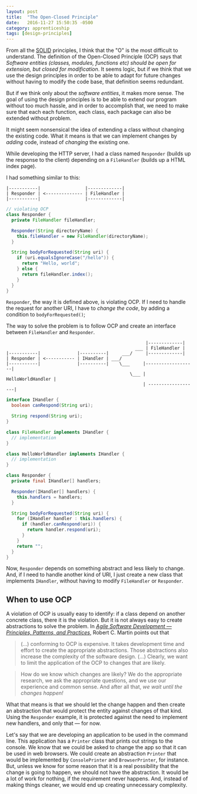 ```yaml
---
layout: post
title:  "The Open-Closed Principle"
date:   2016-11-27 15:50:35 -0500
category: apprenticeship
tags: [design-principles]
---
```


From all the [SOLID](https://en.wikipedia.org/wiki/SOLID_(object-oriented_design)) principles, I think that the "O" is the most difficult to understand. The definition of the Open-Closed Principle (OCP) says that *Software entities (classes, modules, functions etc) should be open for extension, but closed for modification*. It seems logic, but if we think that we use the design principles in order to be able to adapt for future changes without having to modify the code base, that definition seems redundant. <!--more-->

But if we think only about the *software entities*, it makes more sense. The goal of using the design principles is to be able to extend our program without too much hassle, and in order to accomplish that, we need to make sure that each each function, each class, each package can also be extended without problem.

It might seem nonsensical the idea of extending a class without changing the existing code. What it means is that we can implement changes by *adding* code, instead of *changing* the existing one.

While developing the HTTP server, I had a class named `Responder` (builds up the response to the client) depending on a `FileHandler` (builds up a HTML index page).

I had something similar to this:

```
|-----------|                 |-------------|
| Responder | <-------------- | FileHandler |
|-----------|                 |-------------|
```

```java
// violating OCP
class Responder {
  private FileHandler fileHandler;

  Responder(String directoryName) {
    this.fileHandler = new FileHandler(directoryName);
  }

  String bodyForRequested(String uri) {
    if (uri.equalsIgnoreCase("/hello")) {
      return "Hello, world";
    } else {
      return fileHandler.index();
    }
  }
}
```

`Responder`, the way it is defined above, is violating OCP. If I need to handle the request for another URI, I have to *change the code*, by adding a condition to `bodyForRequested()`;

The way to solve the problem is to follow OCP and create an interface between `FileHandler` and `Responder`.

```
                                                     |-------------|
                                                 ___ | FileHandler |
|-----------|              |----------|     ___/     |-------------|
| Responder | <----------- | IHandler | ___/
|-----------|              |----------|    \___     |-------------------|
                                               \___ | HelloWorldHandler |
                                                    | -------------------|
```

```java
interface IHandler {
  boolean canRespond(String uri);

  String respond(String uri);
}

class FileHandler implements IHandler {
  // implementation
}

class HelloWorldHandler implements IHandler {
  // implementation
}

class Responder {
  private final IHandler[] handlers;

  Responder(IHandler[] handlers) {
    this.handlers = handlers;
  }

  String bodyForRequested(String uri) {
    for (IHandler handler : this.handlers) {
      if (handler.canRespond(uri)) {
        return handler.respond(uri);
      }
    }
    return "";
  }
}
```

Now, `Responder` depends on something abstract and less likely to change. And, if I need to handle another kind of URI, I just create a new class that implements `IHandler`, without having to modify `FileHandler` or `Responder`.

## When to use OCP

A violation of OCP is usually easy to identify: if a class depend on another concrete class, there it is the violation. But it is not always easy to create abstractions to solve the problem. In [*Agile Software Development &mdash; Principles, Patterns, and Practices*](https://www.pearsonhighered.com/program/Martin-Agile-Software-Development-Principles-Patterns-and-Practices/PGM272869.html), Robert C. Martin points out that

> (...) conforming to OCP is expensive. It takes development time and effort to create the appropriate abstractions. Those abstractions also increase the complexity of the software design. (...) Clearly, we want to limit the application of the OCP to changes that are likely.

> How do we know which changes are likely? We do the appropriate research, we ask the appropriate questions, and we use our experience and common sense. And after all that, *we wait until the changes happen!*

What that means is that we should let the change happen and then create an abstraction that would protect the entity against changes of that kind. Using the `Responder` example, it is protected against the need to implement new handlers, and only that &mdash; for now.

Let's say that we are developing an application to be used in the command line. This application has a `Printer` class that prints out strings to the console. We know that we could be asked to change the app so that it can be used in web browsers. We could create an abstraction `Printer` that would be implemented by `ConsolePrinter` and `BrowserPrinter`, for instance. But, unless we know for some reason that it is a real possibility that the change is going to happen, we should not have the abstraction. It would be a lot of work for nothing, if the requirement never happens. And, instead of making things cleaner, we would end up creating unnecessary complexity.
